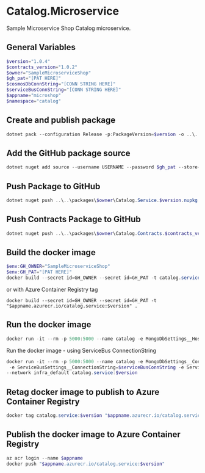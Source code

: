 # Catalog.Microservice
Sample Microservice Shop Catalog microservice.

## General Variables
```powershell
$version="1.0.4"
$contracts_version="1.0.2"
$owner="SampleMicroserviceShop"
$gh_pat="[PAT HERE]"
$cosmosDbConnString="[CONN STRING HERE]"
$serviceBusConnString="[CONN STRING HERE]"
$appname="microshop"
$namespace="catalog"
```

## Create and publish package
```powershell
dotnet pack --configuration Release -p:PackageVersion=$version -o ..\..\packages\$owner
```

 ## Add the GitHub package source
```powershell
dotnet nuget add source --username USERNAME --password $gh_pat --store-password-in-clear-text --name github https://nuget.pkg.github.com/$owner/index.json
```

 ## Push Package to GitHub
```powershell
dotnet nuget push ..\..\packages\$owner\Catalog.Service.$version.nupkg --api-key $gh_pat --source "github"
```

 ## Push Contracts Package to GitHub
 ```powershell
dotnet nuget push ..\..\packages\$owner\Catalog.Contracts.$contracts_version.nupkg --api-key $gh_pat --source "github"
```

## Build the docker image
```powershell
$env:GH_OWNER="SampleMicroserviceShop"
$env:GH_PAT="[PAT HERE]"
docker build --secret id=GH_OWNER --secret id=GH_PAT -t catalog.service:$version .
```
or with Azure Container Registry tag
```
docker build --secret id=GH_OWNER --secret id=GH_PAT -t "$appname.azurecr.io/catalog.service:$version" .
```

## Run the docker image
```powershell
docker run -it --rm -p 5000:5000 --name catalog -e MongoDbSettings__Host=mongo -e RabbitMQSettings__Host=rabbitmq --network infra_default catalog.service:$version
```
 Run the docker image - using ServiceBus ConnectionString
```powershell
docker run -it --rm -p 5000:5000 --name catalog -e MongoDbSettings__ConnectionString=$cosmosDbConnString \
 -e ServiceBusSettings__ConnectionString=$serviceBusConnString -e ServiceSettings__MessageBroker="SERVICEBUS" \
--network infra_default catalog.service:$version
```

## Retag docker image to publish to Azure Container Registry
```powershell
docker tag catalog.service:$version "$appname.azurecr.io/catalog.service:$version"
```

## Publish the docker image to Azure Container Registry
```powershell
az acr login --name $appname
docker push "$appname.azurecr.io/catalog.service:$version"
```





